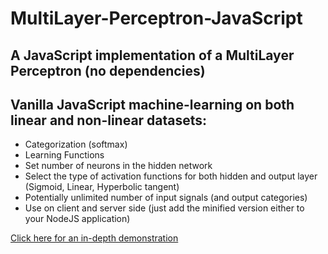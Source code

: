 # MultiLayer-Perceptron-JavaScript
## A JavaScript implementation of a MultiLayer Perceptron (no dependencies)

## Vanilla JavaScript machine-learning on both linear and non-linear datasets:

* Categorization (softmax)
* Learning Functions
* Set number of neurons in the hidden network
* Select the type of activation functions for both hidden and output layer (Sigmoid, Linear, Hyperbolic tangent)
* Potentially unlimited number of input signals (and output categories)
* Use on client and server side (just add the minified version either to your NodeJS application)

[Click here for an in-depth demonstration](http://www.actorcritic.php5.sk/agents/mlp)

